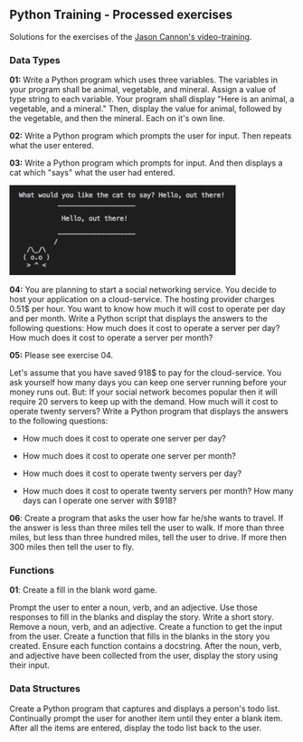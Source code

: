 ## Python Training - Processed exercises

Solutions for the exercises of the [Jason Cannon's video-training](https://www.linuxtrainingacademy.com/linux-video-training/).

### Data Types

**01:** Write a Python program which uses three variables. The variables in your program shall be animal, vegetable, and mineral. Assign a value of type string to each variable. Your program shall display "Here is an animal, a vegetable, and a mineral." Then, display the value for animal, followed by the vegetable, and then the mineral. Each on it's own line.

**02:** Write a Python program which prompts the user for input. Then repeats what the user entered.

**03:** Write a Python program which prompts for input. And then displays a cat which "says" what the user had entered.

<img src="./images/hello.png" alt="hello" width="400" />

**04:** You are planning to start a social networking service. You decide to host your application on a cloud-service. The hosting provider charges 0.51$ per hour. You want to know how much it will cost to operate per day and per month.
Write a Python script that displays the answers to the following questions: How much does it cost to operate a server per day?
How much does it cost to operate a server per month?

**05:** Please see exercise 04.

Let's assume that you have saved 918$ to pay for the cloud-service. You ask yourself how many days you can keep one server running before your money runs out. But: If your social network becomes popular then it will require 20 servers to keep up with the demand. How much will it cost to operate twenty servers?
Write a Python program that displays the answers to the following questions:

- How much does it cost to operate one server per day?

- How much does it cost to operate one server per month?

- How much does it cost to operate twenty servers per day?

- How much does it cost to operate twenty servers per month? How many days can I operate one server with $918?

**06**: Create a program that asks the user how far he/she wants to travel. If the answer is less than three miles tell the user to walk. If more than three miles, but less than three hundred miles, tell the user to drive. If more then 300 miles then tell the user to fly.

### Functions

**01**: Create a fill in the blank word game.

Prompt the user to enter a noun, verb, and an adjective. Use those responses to fill in the blanks and display the story.
Write a short story. Remove a noun, verb, and an adjective. Create a function to get the input from the user.
Create a function that fills in the blanks in the story you created. Ensure each function contains a docstring.
After the noun, verb, and adjective have been collected from the user, display the story using their input.

### Data Structures

Create a Python program that captures and displays a person's to­do list. Continually prompt the user for another item until they enter a blank item. After all the items are entered, display the to­do list back to the user.
